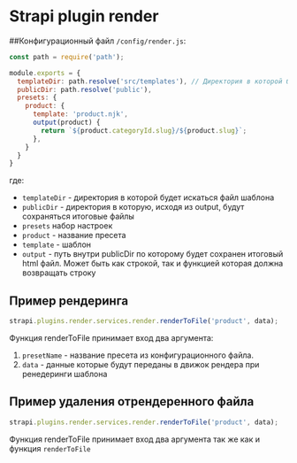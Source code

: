 # Strapi plugin render

##Конфигурационный файл `/config/render.js`:
```javascript
const path = require('path');

module.exports = {
  templateDir: path.resolve('src/templates'), // Директория в которой будут искать шаблоны
  publicDir: path.resolve('public'),
  presets: {
    product: {
      template: 'product.njk',
      output(product) {
        return `${product.categoryId.slug}/${product.slug}`;
      },
    }
  }
}
```
где:
- `templateDir` - директория в которой будет искаться файл шаблона
- `publicDir` - директория в которую, исходя из output, будут сохраняться итоговые файлы
- `presets` набор настроек
- `product` - название пресета
- `template` - шаблон
- `output` - путь внутри publicDir по которому будет сохранен итоговый html файл. Может быть как строкой, так и функцией которая должна возвращать строку

## Пример рендеринга
```javascript
strapi.plugins.render.services.render.renderToFile('product', data);
```
Функция renderToFile принимает вход два аргумента:
1. `presetName` - название пресета из конфигурационного файла.
2. `data` - данные которые будут переданы в движок рендера при ренедеринги шаблона

## Пример удаления отрендеренного файла
```javascript
strapi.plugins.render.services.render.renderToFile('product', data);
```
Функция renderToFile принимает вход два аргумента так же как и функция `renderToFile`